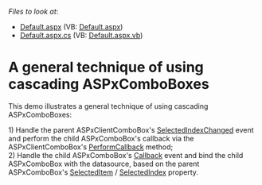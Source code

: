 <!-- default file list -->
*Files to look at*:

* [Default.aspx](./CS/WebSite/Default.aspx) (VB: [Default.aspx](./VB/WebSite/Default.aspx))
* [Default.aspx.cs](./CS/WebSite/Default.aspx.cs) (VB: [Default.aspx.vb](./VB/WebSite/Default.aspx.vb))
<!-- default file list end -->
# A general technique of using cascading ASPxComboBoxes


<p>This demo illustrates a general technique of using cascading ASPxComboBoxes:</p>
<p>1) Handle the parent ASPxClientComboBox's <a href="http://documentation.devexpress.com/#AspNet/DevExpressWebASPxEditorsScriptsASPxClientComboBox_SelectedIndexChangedtopic">SelectedIndexChanged</a> event and perform the child ASPxComboBox's callback via the ASPxClientComboBox's <a href="http://documentation.devexpress.com/#AspNet/DevExpressWebASPxEditorsScriptsASPxClientComboBox_PerformCallbacktopic">PerformCallback</a> method;<br> 2) Handle the child ASPxComboBox's <a href="https://documentation.devexpress.com/#AspNet/DevExpressWebASPxAutoCompleteBoxBase_Callbacktopic">Callback</a> event and bind the child ASPxComboBox with the datasource, based on the parent ASPxComboBox's <a href="http://documentation.devexpress.com/#AspNet/DevExpressWebASPxEditorsASPxComboBox_SelectedItemtopic">SelectedItem</a> / <a href="http://documentation.devexpress.com/#AspNet/DevExpressWebASPxEditorsASPxComboBox_SelectedIndextopic">SelectedIndex</a> property.</p>

<br/>


